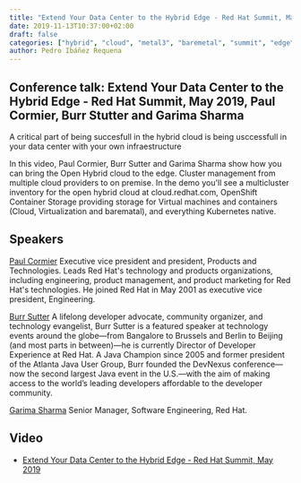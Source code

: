 ```yaml
---
title: "Extend Your Data Center to the Hybrid Edge - Red Hat Summit, May 2019"
date: 2019-11-13T10:37:00+02:00
draft: false
categories: ["hybrid", "cloud", "metal3", "baremetal", "summit", "edge"]
author: Pedro Ibáñez Requena
---
```


## Conference talk: Extend Your Data Center to the Hybrid Edge - Red Hat Summit, May 2019, Paul Cormier, Burr Stutter and Garima Sharma

A critical part of being succesfull in the hybrid cloud is being usccessfull in your data center with your own infraestructure

In this video, Paul Cormier, Burr Sutter and Garima Sharma show how you can bring the Open Hybrid cloud to the edge. Cluster management from multiple cloud providers to on premise. In the demo you'll see a multicluster inventory for the open hybrid cloud at cloud.redhat.com, OpenShift Container Storage providing storage for Virtual machines and containers (Cloud, Virtualization and barematal), and everything Kubernetes native.


## Speakers
[Paul Cormier](https://www.redhat.com/en/about/company/management/paul-cormier) Executive vice president and president, Products and Technologies. Leads Red Hat's technology and products organizations, including engineering, product management, and product marketing for Red Hat's technologies. He joined Red Hat in May 2001 as executive vice president, Engineering.

[Burr Sutter](https://burrsutter.com/) A lifelong developer advocate, community organizer, and technology evangelist, Burr Sutter is a featured speaker at technology events around the globe—from Bangalore to Brussels and Berlin to Beijing (and most parts in between)—he is currently Director of Developer Experience at Red Hat. A Java Champion since 2005 and former president of the Atlanta Java User Group, Burr founded the DevNexus conference—now the second largest Java event in the U.S.—with the aim of making access to the world’s leading developers affordable to the developer community.

[Garima Sharma]() Senior Manager, Software Engineering, Red Hat.


## Video

* [Extend Your Data Center to the Hybrid Edge - Red Hat Summit, May 2019](https://www.pscp.tv/RedHatOfficial/1vAGRWYPjngJl?t=1h27m51s)
